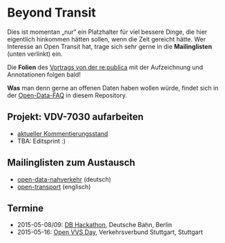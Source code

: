 # Beyond Transit
Dies ist momentan „nur“ ein Platzhalter für viel bessere Dinge, die hier eigentlich hinkommen hätten sollen, wenn die Zeit gereicht hätte. Wer Interesse an Open Transit hat, trage sich sehr gerne in die **Mailinglisten** (unten verlinkt) ein.

Die **Folien** des [Vortrags von der re:publica](https://re-publica.de/session/public-transit-people-people) mit der Aufzeichnung und Annotationen folgen bald!

**Was** man denn gerne an offenen Daten haben wollen würde, findet sich in der [Open-Data-FAQ](evu-daten-faq.md) in diesem Repository.

## Projekt: VDV-7030 aufarbeiten

 * [aktueller Kommentierungsstand](https://personal.crocodoc.com/OplN9et)
 * TBA: Editsprint :)

## Mailinglisten zum Austausch

 * [open-data-nahverkehr](https://lists.okfn.org/pipermail/open-data-nahverkehr/) (deutsch)
 * [open-transport](https://lists.okfn.org/pipermail/open-transport/) (englisch)

## Termine

 * 2015-05-08/09: [DB Hackathon](http://www1.deutschebahn.com/dbhackathon-en/hackathon/dbhackathon1.html), Deutsche Bahn, Berlin
 * 2015-05-16: [Open VVS Day](http://www.stuttgarter-zeitung.de/openvvs), Verkehrsverbund Stuttgart, Stuttgart
